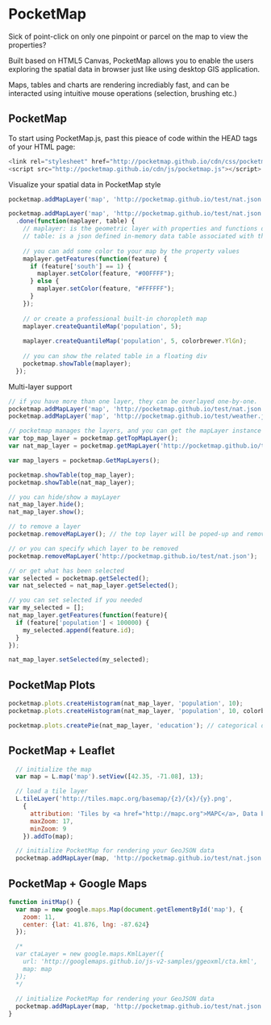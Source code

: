 # PocketMap

Sick of point-click on only one pinpoint or parcel on the map to view the properties? 

Built based on HTML5 Canvas, PocketMap allows you to enable the users exploring the spatial data in browser just like using desktop GIS application.

Maps, tables and charts are rendering incrediably fast, and can be interacted using intuitive mouse operations (selection, brushing etc.)

## PocketMap

To start using PocketMap.js, past this pieace of code within the HEAD tags of your HTML page:
```javascript 
<link rel="stylesheet" href="http://pocketmap.github.io/cdn/css/pocketmap.css" />
<script src="http://pocketmap.github.io/cdn/js/pocketmap.js"></script>
```

Visualize your spatial data in PocketMap style
```javascript
pocketmap.addMapLayer('map', 'http://pocketmap.github.io/test/nat.json');
```

```javascript
pocketmap.addMapLayer('map', 'http://pocketmap.github.io/test/nat.json')
  .done(function(maplayer, table) {
    // maplayer: is the geometric layer with properties and functions defined in pocketmap.mapLayer
    // table: is a json defined in-memory data table associated with the map layer -- each row in the table is mapping to a geometry in maplayer.
    
    // you can add some color to your map by the property values
    maplayer.getFeatures(function(feature) {
      if (feature['south'] == 1) {
        maplayer.setColor(feature, "#00FFFF");
      } else {
        maplayer.setColor(feature, "#FFFFFF");
      }
    });
    
    // or create a professional built-in choropleth map
    maplayer.createQuantileMap('population', 5);
    
    maplayer.createQuantileMap('population', 5, colorbrewer.YlGn);
    
    // you can show the related table in a floating div
    pocketmap.showTable(maplayer);
  });
```

Multi-layer support
```javascript
// if you have more than one layer, they can be overlayed one-by-one.
pocketmap.addMapLayer('map', 'http://pocketmap.github.io/test/nat.json');
pocketmap.addMapLayer('map', 'http://pocketmap.github.io/test/weather.json');

// pocketmap manages the layers, and you can get the mapLayer instance by it's url
var top_map_layer = pocketmap.getTopMapLayer();
var nat_map_layer = pocketmap.getMapLayer('http://pocketmap.github.io/test/nat.json');

var map_layers = pocketmap.GetMapLayers();

pocketmap.showTable(top_map_layer);
pocketmap.showTable(nat_map_layer);

// you can hide/show a mayLayer
nat_map_layer.hide();
nat_map_layer.show();

// to remove a layer
pocketmap.removeMapLayer(); // the top layer will be poped-up and removed

// or you can specify which layer to be removed
pocketmap.removeMapLayer('http://pocketmap.github.io/test/nat.json');

// or get what has been selected
var selected = pocketmap.getSelected();
var nat_selected = nat_map_layer.getSelected();

// you can set selected if you needed
var my_selected = [];
nat_map_layer.getFeatures(function(feature){
  if (feature['population'] < 100000) {
    my_selected.append(feature.id);
  }
});

nat_map_layer.setSelected(my_selected);
```

## PocketMap Plots

```javascript
pocketmap.plots.createHistogram(nat_map_layer, 'population', 10);
pocketmap.plots.createHistogram(nat_map_layer, 'population', 10, colorbrewer.YlGn);

pocketmap.plots.createPie(nat_map_layer, 'education'); // categorical data
```

## PocketMap + Leaflet
```javascript
  // initialize the map
  var map = L.map('map').setView([42.35, -71.08], 13);

  // load a tile layer
  L.tileLayer('http://tiles.mapc.org/basemap/{z}/{x}/{y}.png',
    {
      attribution: 'Tiles by <a href="http://mapc.org">MAPC</a>, Data by <a href="http://mass.gov/mgis">MassGIS</a>',
      maxZoom: 17,
      minZoom: 9
    }).addTo(map);

  // initialize PocketMap for rendering your GeoJSON data
  pocketmap.addMapLayer(map, 'http://pocketmap.github.io/test/nat.json');
```

## PocketMap + Google Maps
```javascript
function initMap() {
  var map = new google.maps.Map(document.getElementById('map'), {
    zoom: 11,
    center: {lat: 41.876, lng: -87.624}
  });

  /*
  var ctaLayer = new google.maps.KmlLayer({
    url: 'http://googlemaps.github.io/js-v2-samples/ggeoxml/cta.kml',
    map: map
  });
  */
  
  // initialize PocketMap for rendering your GeoJSON data
  pocketmap.addMapLayer(map, 'http://pocketmap.github.io/test/nat.json');
}
```
